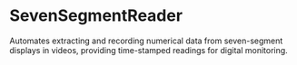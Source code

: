 # SevenSegmentReader
Automates extracting and recording numerical data from seven-segment displays in videos, providing time-stamped readings for digital monitoring.

